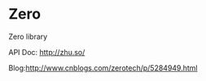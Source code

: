 # Zero
Zero library  

API Doc: http://zhu.so/  

Blog:http://www.cnblogs.com/zerotech/p/5284949.html


